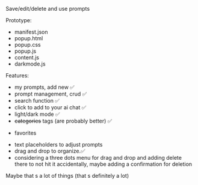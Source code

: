 Save/edit/delete and use prompts 


Prototype:
 - manifest.json
 - popup.html
 - popup.css
 - popup.js
 - content.js
 - darkmode.js


Features:
 - my prompts, add new                                          ✅
 - prompt management, crud                                      ✅
 - search function                                              ✅
 - click to add to your ai chat                                 ✅
 - light/dark mode                                              ✅
 - ~~categories~~ tags (are probably better) ✅
 + favorites         
 - text placeholders to adjust prompts 
 - drag and drop to organize.✅
 - considering a three dots menu for drag and drop and adding
   delete there to not hit it accidentally, maybe adding a 
   confirmation for deletion 

Maybe that s a lot of things (that s definitely a lot)
